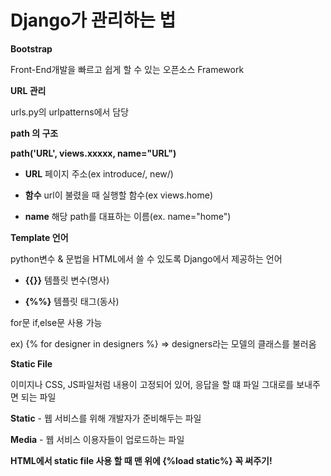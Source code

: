 # Django가 관리하는 법

**Bootstrap**

Front-End개발을 빠르고 쉽게 할 수 있는 오픈소스 Framework

**URL 관리**

urls.py의 urlpatterns에서 담당

**path 의 구조**

**path('URL', views.xxxxx, name="URL")**

* **URL** 페이지 주소(ex introduce/, new/)

* **함수** url이 불렸을 때 실행할 함수(ex views.home)

* **name** 해당 path를 대표하는 이름(ex. name="home")

**Template 언어**

python변수 & 문법을 HTML에서 쓸 수 있도록 Django에서 제공하는 언어

*  **{{}}** 템플릿 변수(명사)

* **{%%}** 템플릿 태그(동사) 

for문 if,else문 사용 가능

ex) {% for designer in designers %} => designers라는 모델의 클래스를 불러옴

**Static File**

이미지나 CSS, JS파일처럼 내용이 고정되어 있어, 응답을 할 떄 파일 그대로를 보내주면 되는 파일

**Static** -  웹 서비스를 위해 개발자가 준비해두는 파일

**Media** - 웹 서비스 이용자들이 업로드하는 파일

**HTML에서 static file 사용 할 때 맨 위에 {%load static%} 꼭 써주기!**
